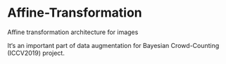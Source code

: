 # Affine-Transformation
Affine transformation architecture for images


It‘s an important part of data augmentation for Bayesian Crowd-Counting (ICCV2019) project.

